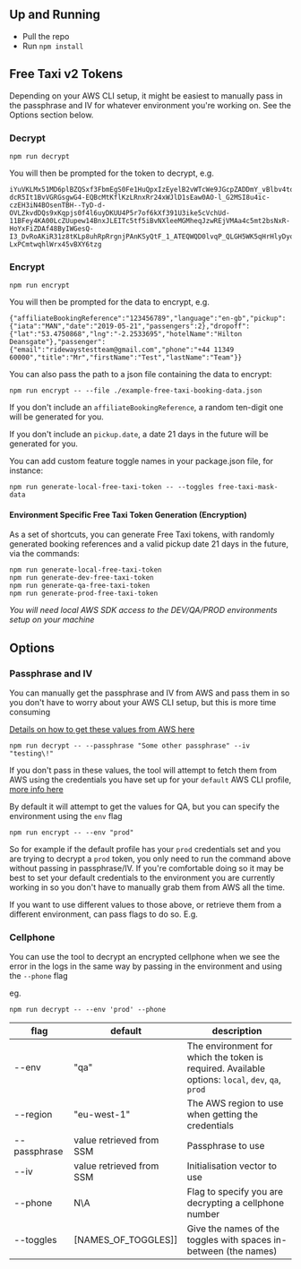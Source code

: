 ## Up and Running
* Pull the repo
* Run `npm install`

## Free Taxi v2 Tokens
Depending on your AWS CLI setup, it might be easiest to manually pass in the passphrase and IV for whatever environment you're working on. See the Options section below.

### Decrypt

```
npm run decrypt
```

You will then be prompted for the token to decrypt, e.g.
```
iYuVKLMx51MD6plBZQSxf3FbmEgS0Fe1HuQpxIzEyelB2vWTcWe9JGcpZADDmY_vBlbv4tohS7uJYmDrOw__TKSyBurwfD3kITZG_mUgJ06dK_vtsNUuet7dFy8Pmib-dcR5It1BvVGRGsgwG4-EQBcMtKflKzLRnxRr24xWJlD1sEaw0AO-l_G2MSI8u4ic-czEH3iN4BOsenTBH--TyD-d-OVLZkvdDQs9xKqpjs0f4l6uyDKUU4P5r7of6kXf391U3ike5cVchUd-11BFey4KA00LcZUupew14BnxJLEITc5tf5iBvNXleeMGMheqJzwREjVMAa4c5mt2bsNxR-HoYxFiZDAf48ByIWGesQ-I3_DvRoAKiR31z8tKLp8uhRpRrgnjPAnKSyQtF_1_ATEQWQD0lvqP_QLGH5WK5qHrHlyDyoCpw18IitKtJ65ptJk6j5T5Ft05F0vq9ofbTLqCzHAU47QMCS6_sPCcMTY6twhyDVgJ98s8dLP7Ar-LxPCmtwqhlWrx45vBXY6tzg
```

### Encrypt

```
npm run encrypt
```

You will then be prompted for the data to encrypt, e.g.
```
{"affiliateBookingReference":"123456789","language":"en-gb","pickup":{"iata":"MAN","date":"2019-05-21","passengers":2},"dropoff":{"lat":"53.4750868","lng":"-2.2533695","hotelName":"Hilton Deansgate"},"passenger":{"email":"ridewaystestteam@gmail.com","phone":"+44 11349 60000","title":"Mr","firstName":"Test","lastName":"Team"}}
```

You can also pass the path to a json file containing the data to encrypt:

```
npm run encrypt -- --file ./example-free-taxi-booking-data.json
```

If you don't include an `affiliateBookingReference`, a random ten-digit one will be generated for you.

If you don't include an `pickup.date`, a date 21 days in the future will be generated for you.

You can add custom feature toggle names in your package.json file, for instance:
```
npm run generate-local-free-taxi-token -- --toggles free-taxi-mask-data
```

#### Environment Specific Free Taxi Token Generation (Encryption)

As a set of shortcuts, you can generate Free Taxi tokens, with randomly generated booking references and a valid pickup date 21 days in the future, via the commands:

```
npm run generate-local-free-taxi-token
npm run generate-dev-free-taxi-token
npm run generate-qa-free-taxi-token
npm run generate-prod-free-taxi-token
```

*You will need local AWS SDK access to the DEV/QA/PROD environments setup on your machine*

## Options

### Passphrase and IV
You can manually get the passphrase and IV from AWS and pass them in so you don't have to worry about your AWS CLI setup, but this is more time consuming

[Details on how to get these values from AWS here](https://karmigo.atlassian.net/wiki/spaces/BI/pages/1189478414/Free-Taxi+Experiment+Runbook)
```
npm run decrypt -- --passphrase "Some other passphrase" --iv "testing\!"
```

If you don't pass in these values, the tool will attempt to fetch them from AWS using the credentials you have set up for your `default` AWS CLI profile,  [more info here](https://docs.aws.amazon.com/cli/latest/userguide/cli-configure-profiles.html) 

By default it will attempt to get the values for QA, but you can specify the environment using the `env` flag
```
npm run encrypt -- --env "prod"
```

So for example if the default profile has your `prod` credentials set and you are trying to decrypt a `prod` token, you only need to run the command above without passing in passphrase/IV. If you're comfortable doing so it may be best to set your default credentials to the environment you are currently working in so you don't have to manually grab them from AWS all the time.

If you want to use different values to those above, or retrieve them from a different environment, can pass flags to do so. E.g.
### Cellphone
You can use the tool to decrypt an encrypted cellphone when we see the error in the logs in the same way by passing in the environment and using the `--phone` flag

eg.
```
npm run decrypt -- --env 'prod' --phone
```

| flag | default | description |
| --- | --- | --- |
| --env | "qa" | The environment for which the token is required. Available options: `local`, `dev`, `qa`, `prod` |
| --region | "eu-west-1" | The AWS region to use when getting the credentials |
| --passphrase | value retrieved from SSM | Passphrase to use |
| --iv | value retrieved from SSM | Initialisation vector to use |
| --phone | N\A | Flag to specify you are decrypting a cellphone number
| --toggles | [NAMES_OF_TOGGLES]] | Give the names of the toggles with spaces in-between (the names)
